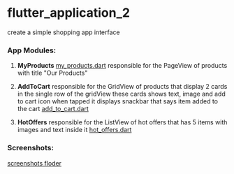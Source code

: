 # flutter_application_2

create a simple shopping app interface

### App Modules:
1. **MyProducts**
[my_products.dart](https://github.com/ShazaAllam2001/flutter_application_2/flutter_application_2/lib/my_products.dart)
responsible for the PageView of products with title "Our Products"

2. **AddToCart**
responsible for the GridView of products that display 2 cards in the single row of the gridView these cards shows 
text, image and add to cart icon when tapped it displays snackbar that says item added to the cart
[add_to_cart.dart](https://github.com/ShazaAllam2001/flutter_application_2/flutter_application_2/lib/add_to_cart.dart)

3. **HotOffers**
responsible for the ListView of hot offers that has 5 items with images and text inside it 
[hot_offers.dart](https://github.com/ShazaAllam2001/flutter_application_2/flutter_application_2/lib/hot_offers.dart)

### Screenshots:
[screenshots floder](https://github.com/ShazaAllam2001/flutter_application_2/output_screenshots/)